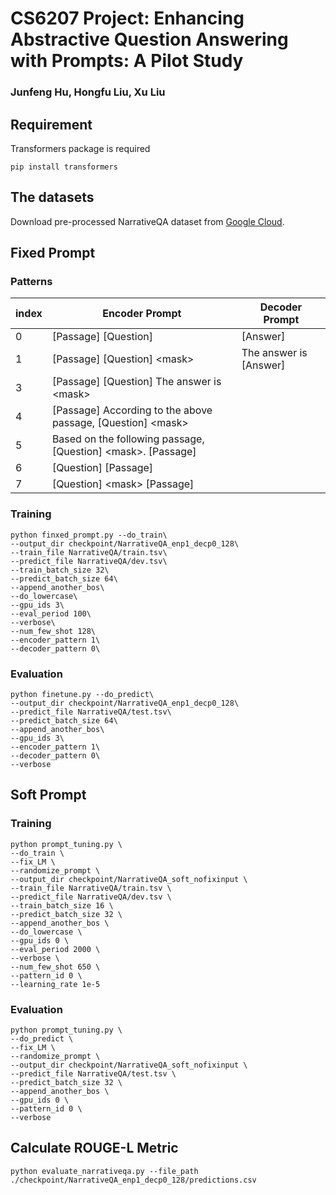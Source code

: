 # CS6207 Project: Enhancing Abstractive Question Answering with Prompts: A Pilot Study

### Junfeng Hu, Hongfu Liu, Xu Liu

## Requirement
Transformers package is required
```angular2html
pip install transformers
```
## The datasets
Download pre-processed NarrativeQA dataset from [Google Cloud](https://console.cloud.google.com/storage/browser/unifiedqa/data/narrativeqa?pageState=(%22StorageObjectListTable%22:(%22f%22:%22%255B%255D%22))&prefix=&forceOnObjectsSortingFiltering=false).

## Fixed Prompt

### Patterns

| index | Encoder Prompt                                                 | Decoder Prompt                     |
|------|----------------------------------------------------------------|--------------------------------------|
| 0    | [Passage] [Question]                                           | [Answer]         |
| 1    | [Passage] [Question] \<mask\>                                  | The answer is [Answer]          |
| 3    | [Passage] [Question] The answer is \<mask\>                    |            |
| 4    | [Passage] According to the above passage, [Question] \<mask\>  |             |
| 5    | Based on the following passage, [Question] \<mask\>. [Passage] |            |
| 6    | [Question] [Passage]                                           |  |
| 7    | [Question] \<mask\> [Passage]                                  |  |


### Training
```angular2html
python finxed_prompt.py --do_train\
--output_dir checkpoint/NarrativeQA_enp1_decp0_128\
--train_file NarrativeQA/train.tsv\
--predict_file NarrativeQA/dev.tsv\
--train_batch_size 32\
--predict_batch_size 64\
--append_another_bos\
--do_lowercase\
--gpu_ids 3\
--eval_period 100\
--verbose\
--num_few_shot 128\
--encoder_pattern 1\
--decoder_pattern 0\
```

### Evaluation
```angular2html
python finetune.py --do_predict\
--output_dir checkpoint/NarrativeQA_enp1_decp0_128\
--predict_file NarrativeQA/test.tsv\
--predict_batch_size 64\
--append_another_bos\
--gpu_ids 3\
--encoder_pattern 1\
--decoder_pattern 0\
--verbose
```
## Soft Prompt

### Training
```
python prompt_tuning.py \
--do_train \
--fix_LM \
--randomize_prompt \
--output_dir checkpoint/NarrativeQA_soft_nofixinput \
--train_file NarrativeQA/train.tsv \
--predict_file NarrativeQA/dev.tsv \
--train_batch_size 16 \
--predict_batch_size 32 \
--append_another_bos \
--do_lowercase \
--gpu_ids 0 \
--eval_period 2000 \
--verbose \
--num_few_shot 650 \
--pattern_id 0 \
--learning_rate 1e-5
```

### Evaluation
```angular2html
python prompt_tuning.py \
--do_predict \
--fix_LM \
--randomize_prompt \
--output_dir checkpoint/NarrativeQA_soft_nofixinput \
--predict_file NarrativeQA/test.tsv \
--predict_batch_size 32 \
--append_another_bos \
--gpu_ids 0 \
--pattern_id 0 \
--verbose
```

## Calculate ROUGE-L Metric
```angular2html
python evaluate_narrativeqa.py --file_path ./checkpoint/NarrativeQA_enp1_decp0_128/predictions.csv
```
